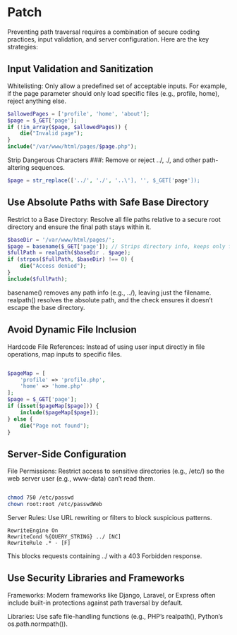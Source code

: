 # Patch

Preventing path traversal requires a combination of secure coding practices, input validation, and server configuration. Here are the key strategies:
## Input Validation and Sanitization

Whitelisting: Only allow a predefined set of acceptable inputs. For example, if the page parameter should only load specific files (e.g., profile, home), reject anything else.

```php
$allowedPages = ['profile', 'home', 'about'];
$page = $_GET['page'];
if (!in_array($page, $allowedPages)) {
    die("Invalid page");
}
include("/var/www/html/pages/$page.php");
```

Strip Dangerous Characters ###: Remove or reject ../, ./, and other path-altering sequences.

```php
$page = str_replace(['../', './', '..\'], '', $_GET['page']);
```
## Use Absolute Paths with Safe Base Directory

Restrict to a Base Directory: Resolve all file paths relative to a secure root directory and ensure the final path stays within it.

```php
$baseDir = '/var/www/html/pages/';
$page = basename($_GET['page']); // Strips directory info, keeps only filename
$fullPath = realpath($baseDir . $page);
if (strpos($fullPath, $baseDir) !== 0) {
    die("Access denied");
}
include($fullPath);
```
basename() removes any path info (e.g., ../), leaving just the filename.
realpath() resolves the absolute path, and the check ensures it doesn’t escape the base directory.

## Avoid Dynamic File Inclusion

Hardcode File References: Instead of using user input directly in file operations, map inputs to specific files.

```php

$pageMap = [
    'profile' => 'profile.php',
    'home' => 'home.php'
];
$page = $_GET['page'];
if (isset($pageMap[$page])) {
    include($pageMap[$page]);
} else {
    die("Page not found");
}
```
## Server-Side Configuration
File Permissions: Restrict access to sensitive directories (e.g., /etc/) so the web server user (e.g., www-data) can’t read them.
```bash

chmod 750 /etc/passwd
chown root:root /etc/passwdWeb 
```
Server Rules: Use URL rewriting or filters to block suspicious patterns.

```
RewriteEngine On
RewriteCond %{QUERY_STRING} ../ [NC]
RewriteRule .* - [F]
```
This blocks requests containing ../ with a 403 Forbidden response.

## Use Security Libraries and Frameworks

Frameworks: Modern frameworks like Django, Laravel, or Express often include built-in protections against path traversal by default.

Libraries: Use safe file-handling functions (e.g., PHP’s realpath(), Python’s os.path.normpath()).

